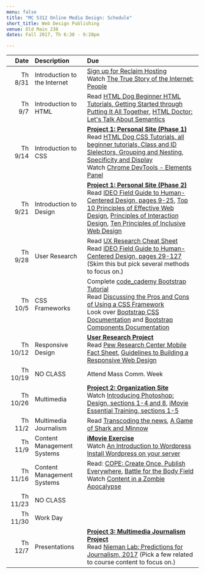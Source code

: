 ```yaml
---
menu: false
title: "MC 5312 Online Media Design: Schedule"
short_title: Web Design Publishing
venue: Old Main 238
dates: Fall 2017, Th 6:30 - 9:20pm

---
```


Date | Description | Due
---: | :----------- | :---
Th 8/31 | Introduction to the Internet | [Sign up for Reclaim Hosting](/resources/instructions_reclaim_hosting.html)<br /> Watch [The True Story of the Internet: People](https://www.youtube.com/watch?v=f42J_reRO0Q)
Th 9/7 | Introduction to HTML | Read [HTML Dog Beginner HTML Tutorials, Getting Started through Putting It All Together](http://htmldog.com/guides/html/beginner/), [HTML Doctor: Let's Talk About Semantics](http://html5doctor.com/lets-talk-about-semantics/)
Th 9/14 | Introduction to CSS | __[Project 1: Personal Site (Phase 1)](/assignments/online_media/online_media_project_1.html)__ <br />Read [HTML Dog CSS Tutorials, all beginner tutorials, Class and ID Slelectors, Grouping and Nesting, Specificity and Display](http://www.htmldog.com/guides/css/) <br />Watch [Chrome DevTools - Elements Panel](https://www.youtube.com/watch?v=DO54CzdVrBQ)
Th 9/21 | Introduction to Design | __[Project 1: Personal Site (Phase 2)](/assignments/online_media/online_media_project_1.html)__ <br />Read [IDEO Field Guide to Human-Centered Design, pages 9-25](/assets/readings/field_guide_to_user_centered_design.pdf), [Top 10 Principles of Effective Web Design](https://shortiedesigns.com/2014/03/10-top-principles-effective-web-design/), [Principles of Interaction Design](http://bokardo.com/principles-of-user-interface-design/), [Ten Principles of Inclusive Web Design](http://sandiwassmer.co.uk/resources/the-ten-principles-of-inclusive-web-design)
Th 9/28 | User Research | Read [UX Research Cheat Sheet](https://www.nngroup.com/articles/ux-research-cheat-sheet/) <br />Read [IDEO Field Guide to Human-Centered Design, pages 29-127](/assets/readings/field_guide_to_user_centered_design.pdf) (Skim this but pick several methods to focus on.)
Th 10/5 | CSS Frameworks | Complete [code_cademy Bootstrap Tutorial](https://www.codecademy.com/courses/web-beginner-en-yjvdd/0/1)<br /> Read [Discussing the Pros and Cons of Using a CSS Framework](https://speckyboy.com/discussing-the-pros-and-cons-of-using-a-css-framework/)<br /> Look over [Bootstrap CSS Documentation](https://getbootstrap.com/css/) and [Bootstrap Components Documentation](https://getbootstrap.com/components/)
Th 10/12 | Responsive Design | __[User Research Project](/assignments/online_media/online_media_user_research.html)__ <br />Read [Pew Research Center Mobile Fact Sheet](http://www.pewinternet.org/fact-sheet/mobile/), [Guidelines to Building a Responsive Web Design](https://responsivedesign.is/guidelines/)
Th 10/19 | NO CLASS | Attend Mass Comm. Week
Th 10/26 | Multimedia | __[Project 2: Organization Site](/assignments/online_media/online_media_project_2.html)__ <br />Watch [Introducing Photoshop: Design, sections 1-4 and 8](https://www.lynda.com/Photoshop-tutorials/Up-Running-Photoshop-CC-Design/108138-2.html), [iMovie Essential Training, sections 1-5](https://www.lynda.com/iMovie-tutorials/iMovie-10-1-1-Essential-Training/487935-2.html)
Th 11/2 | Multimedia Journalism | Read [Transcoding the news](/assets/readings/jacobson_2012.pdf), [A Game of Shark and Minnow](http://www.nytimes.com/newsgraphics/2013/10/27/south-china-sea/)
Th 11/9 | Content Management Systems | __[iMovie Exercise](/assignments/online_media/online_media_imovie_project.html)__ <br />Watch [An Introduction to Wordpress](https://www.youtube.com/watch?v=FAwbe17cGpw) <br />[Install Wordpress on your server](https://portal.reclaimhosting.com/knowledgebase.php?action=displayarticle&id=2)
Th 11/16 | Content Management Systems | Read: [COPE: Create Once, Publish Everywhere](https://www.programmableweb.com/news/cope-create-once-publish-everywhere/2009/10/13), [Battle for the Body Field](https://alistapart.com/article/battle-for-the-body-field) <br />Watch [Content in a Zombie Apocalypse](https://karenmcgrane.com/2014/10/15/content-in-a-zombie-apocalypse/)
Th 11/23 | NO CLASS |
Th 11/30 | Work Day |
Th 12/7 | Presentations | __[Project 3: Multimedia Journalism Project](/assignments/online_media/online_media_project_3.html)__ <br />Read [Nieman Lab: Predictions for Journalism, 2017](http://www.niemanlab.org/collection/predictions-2017/) (Pick a few related to course content to focus on.)
